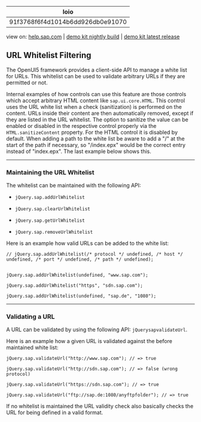 | loio |
| -----|
| 91f3768f6f4d1014b6dd926db0e91070 |

<div id="loio">

view on: [help.sap.com](https://help.sap.com/viewer/DRAFT/3237636b137e43519a20ad5513c49ccb/latest/en-US/91f3768f6f4d1014b6dd926db0e91070.html) | [demo kit nightly build](https://openui5nightly.hana.ondemand.com/#/topic/91f3768f6f4d1014b6dd926db0e91070) | [demo kit latest release](https://openui5.hana.ondemand.com/#/topic/91f3768f6f4d1014b6dd926db0e91070)</div>
<!-- loio91f3768f6f4d1014b6dd926db0e91070 -->

## URL Whitelist Filtering

The OpenUI5 framework provides a client-side API to manage a white list for URLs. This whitelist can be used to validate arbitrary URLs if they are permitted or not.

Internal examples of how controls can use this feature are those controls which accept arbitrary HTML content like `sap.ui.core.HTML`. This control uses the URL white list when a check \(sanitization\) is performed on the content. URLs inside their content are then automatically removed, except if they are listed in the URL whitelist. The option to sanitize the value can be enabled or disabled in the respective control properly via the `HTML.sanitizeContent` property. For the HTML control it is disabled by default. When adding a path to the white list be aware to add a "/" at the start of the path if necessary, so "/index.epx" would be the correct entry instead of "index.epx". The last example below shows this.

***

<a name="loio91f3768f6f4d1014b6dd926db0e91070__section_16EB929B857E45C2B245F2E97E9E5E8D"/>

### Maintaining the URL Whitelist

The whitelist can be maintained with the following API:

-    `jQuery.sap.addUrlWhitelist` 

-   `jQuery.sap.clearUrlWhitelist` 

-   `jQuery.sap.getUrlWhitelist` 

-    `jQuery.sap.removeUrlWhitelist` 


Here is an example how valid URLs can be added to the white list:

```lang-js
// jQuery.sap.addUrlWhitelist(/* protocol */ undefined, /* host */ undefined, /* port */ undefined, /* path */ undefined);


jQuery.sap.addUrlWhitelist(undefined, "www.sap.com");

jQuery.sap.addUrlWhitelist("https", "sdn.sap.com");

jQuery.sap.addUrlWhitelist(undefined, "sap.de", "1080");
```

***

<a name="loio91f3768f6f4d1014b6dd926db0e91070__section_D3F15D5E106B41C0A037A91D5EAD13DC"/>

### Validating a URL

A URL can be validated by using the following API: `jQuerysapvalidateUrl`.

Here is an example how a given URL is validated against the before maintained white list:

```lang-js
jQuery.sap.validateUrl("http://www.sap.com"); // => true

jQuery.sap.validateUrl("http://sdn.sap.com"); // => false (wrong protocol)

jQuery.sap.validateUrl("https://sdn.sap.com"); // => true

jQuery.sap.validateUrl("ftp://sap.de:1080/anyftpfolder"); // => true
```

If no whitelist is maintained the URL validity check also basically checks the URL for being defined in a valid format.

